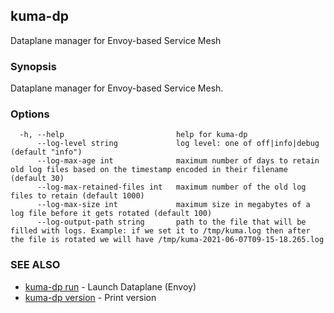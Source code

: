 ---
---
## kuma-dp

Dataplane manager for Envoy-based Service Mesh

### Synopsis

Dataplane manager for Envoy-based Service Mesh.

### Options

```
  -h, --help                         help for kuma-dp
      --log-level string             log level: one of off|info|debug (default "info")
      --log-max-age int              maximum number of days to retain old log files based on the timestamp encoded in their filename (default 30)
      --log-max-retained-files int   maximum number of the old log files to retain (default 1000)
      --log-max-size int             maximum size in megabytes of a log file before it gets rotated (default 100)
      --log-output-path string       path to the file that will be filled with logs. Example: if we set it to /tmp/kuma.log then after the file is rotated we will have /tmp/kuma-2021-06-07T09-15-18.265.log
```

### SEE ALSO

* [kuma-dp run](kuma-dp_run)	 - Launch Dataplane (Envoy)
* [kuma-dp version](kuma-dp_version)	 - Print version

